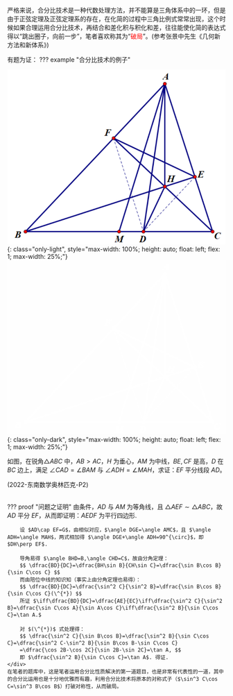 严格来说，合分比技术是一种代数处理方法，并不能算是三角体系中的一环，但是由于正弦定理及正弦定理系的存在，在化简的过程中三角比例式常常出现，这个时候如果合理运用合分比技术，再结合和差化积与积化和差，往往能使化简的表达式得以“跳出圈子，向前一步”，笔者喜欢称其为“<span style="color: red">破局</span>”。(参考张景中先生《几何新方法和新体系》)

有题为证：
??? example "合分比技术的例子"
    <div style="flex-wrap: wrap;">
        ![](../../../assets/images/hefenbi_default.png){: class="only-light", style="max-width: 100%; height: auto; float: left; flex: 1; max-width: 25%;"}
        ![](../../../assets/images/hefenbi_slate.png){: class="only-dark", style="max-width: 100%; height: auto; float: left; flex: 1; max-width: 25%;"}
        <div style="flex: 1; max-width: 100%; align-items: center; ">
            <p>如图，在锐角$\triangle ABC$ 中，$AB>AC$，$H$ 为垂心，$AM$ 为中线，$BE,CF$ 是高，$D$ 在 $BC$ 边上，满足 $\angle CAD=\angle BAM$ 与 $\angle ADH=\angle MAH$，求证：$EF$ 平分线段 $AD$。</p>
            <p>(2022-东南数学奥林匹克-P2)</p>
            <br>
        </div>
    </div>
    <div>
    ??? proof "问题之证明"
        由条件，$AD$ 与 $AM$ 为等角线，且 $\triangle AEF\sim\triangle ABC$，故 $AD$ 平分 $EF$，从而即证明：$AEDF$ 为平行四边形.

        设 $AD\cap EF=G$，由相似对应，$\angle DGE=\angle AMC$，且 $\angle ADH=\angle MAH$，两式相加得 $\angle DGE+\angle ADH=90^{\circ}$，即 $DH\perp EF$.

        导角易得 $\angle BHD=B,\angle CHD=C$，故由分角定理：
        $$ \dfrac{BD}{DC}=\dfrac{BH\sin B}{CH\sin C}=\dfrac{\sin B\cos B}{\sin C\cos C} $$
        而由陪位中线的知识知（事实上由分角定理也易得）：
        $$ \dfrac{BD}{DC}=\dfrac{\sin^2 C}{\sin^2 B}=\dfrac{\sin B\cos B}{\sin C\cos C}(\^{*}) $$
        所证 $\iff\dfrac{BD}{DC}=\dfrac{AE}{EC}\iff\dfrac{\sin^2 C}{\sin^2 B}=\dfrac{\sin C\cos A}{\sin A\cos C}\iff\dfrac{\sin^2 B}{\sin C\cos C}=\tan A.$

        对 $(\^{*})$ 式处理得：
        $$ \dfrac{\sin^2 C}{\sin B\cos B}=\dfrac{\sin^2 B}{\sin C\cos C}=\dfrac{\sin^2 C-\sin^2 B}{\sin B\cos B-\sin C\cos C}
        =\dfrac{\cos 2B-\cos 2C}{\sin 2B-\sin 2C}=\tan A, $$
        即 $\dfrac{\sin^2 B}{\sin C\cos C}=\tan A$. 得证.
    </div>
    在笔者的题库中，这是笔者运用合分比性质解决的第一道题目，也是非常有代表性的一道，其中的合分比运用也是十分地优雅而有趣，利用合分比技术将原本的对称式子（$\sin^3 C\cos C=\sin^3 B\cos B$）打破对称性，从而破局。
